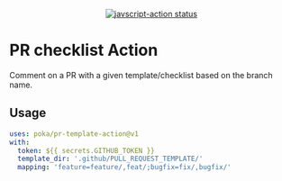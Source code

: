 
<p align="center">
  <a href="https://github.com/marcaube/pr-template-action/actions"><img alt="javscript-action status" src="https://github.com/marcaube/pr-template-action/workflows/units-test/badge.svg"></a>
</p>

# PR checklist Action

Comment on a PR with a given template/checklist based on the branch name. 

## Usage

```yaml
uses: poka/pr-template-action@v1
with:
  token: ${{ secrets.GITHUB_TOKEN }}
  template_dir: '.github/PULL_REQUEST_TEMPLATE/'
  mapping: 'feature=feature/,feat/;bugfix=fix/,bugfix/'
```